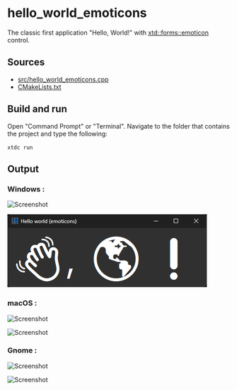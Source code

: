 # hello_world_emoticons

The classic first application "Hello, World!" with [xtd::forms::emoticon](https://gammasoft71.github.io/xtd/reference_guides/latest/classxtd_1_1forms_1_1emoticon.html) control.

## Sources

* [src/hello_world_emoticons.cpp](src/hello_world_emoticons.cpp)
* [CMakeLists.txt](CMakeLists.txt)

## Build and run

Open "Command Prompt" or "Terminal". Navigate to the folder that contains the project and type the following:

```shell
xtdc run
```

## Output

### Windows :

![Screenshot](../../../../docs/pictures/examples/hello_world_emoticons_w.png)

![Screenshot](../../../../docs/pictures/examples/hello_world_emoticons_wd.png)

### macOS :

![Screenshot](../../../../docs/pictures/examples/hello_world_emoticons_m.png)

![Screenshot](../../../../docs/pictures/examples/hello_world_emoticons_md.png)

### Gnome :

![Screenshot](../../../../docs/pictures/examples/hello_world_emoticons_g.png)

![Screenshot](../../../../docs/pictures/examples/hello_world_emoticons_gd.png)
